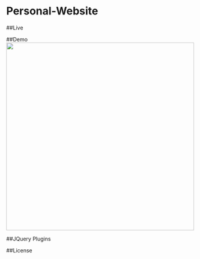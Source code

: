 # Personal-Website 

##Live 

##Demo
[<img src="http://i.imgur.com/M9VAjhr.gifv" width=500>](http://i.imgur.com/M9VAjhr.gifv)

##JQuery Plugins

##License

 
